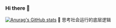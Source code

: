 ### Hi there 👋
[![Anurag's GitHub stats](https://github-readme-stats.vercel.app/api?username=1092682749)](https://github.com/anuraghazra/github-readme-stats)
🧐 思考社会运行的底层逻辑
<!--
**1092682749/1092682749** is a ✨ _special_ ✨ repository because its `README.md` (this file) appears on your GitHub profile.

Here are some ideas to get you started:

- 🔭 I’m currently working on ...
- 🌱 I’m currently learning ...
- 👯 I’m looking to collaborate on ...
- 🤔 I’m looking for help with ...
- 💬 Ask me about ...
- 📫 How to reach me: ...
- 😄 Pronouns: ...
- ⚡ Fun fact: ...
-->
